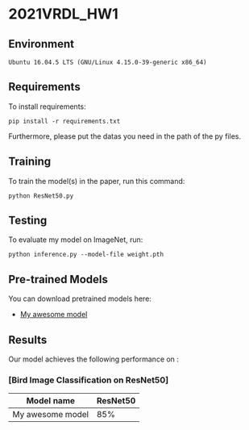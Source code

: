 # 2021VRDL_HW1

## Environment

```
Ubuntu 16.04.5 LTS (GNU/Linux 4.15.0-39-generic x86_64)
```

## Requirements

To install requirements:

```setup
pip install -r requirements.txt
```

Furthermore, please put the datas you need in the path of the py files.

## Training

To train the model(s) in the paper, run this command:

```train
python ResNet50.py 
```

## Testing

To evaluate my model on ImageNet, run:

```eval
python inference.py --model-file weight.pth 
```

## Pre-trained Models

You can download pretrained models here:

- [My awesome model](https://drive.google.com/weight.pth) 


## Results

Our model achieves the following performance on :

### [Bird Image Classification on ResNet50]

| Model name         | ResNet50  | 
| ------------------ |---------- | 
| My awesome model   |     85%   | 



